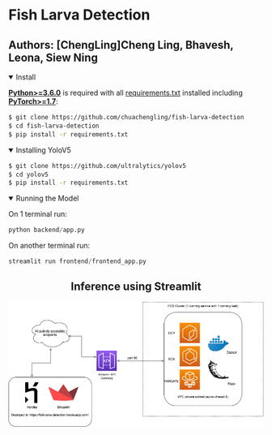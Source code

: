 Fish Larva Detection
==============

Authors: [ChengLing]Cheng Ling, Bhavesh, Leona, Siew Ning
--------------

<details open>
<summary>Install</summary>

[**Python>=3.6.0**](https://www.python.org/) is required with all
[requirements.txt](https://github.com/chuachengling/fish-larva-detection/blob/main/requirements.txt) installed including
[**PyTorch>=1.7**](https://pytorch.org/get-started/locally/):

```bash
$ git clone https://github.com/chuachengling/fish-larva-detection
$ cd fish-larva-detection
$ pip install -r requirements.txt
```

<details open>
<summary>Installing YoloV5</summary>

```bash
$ git clone https://github.com/ultralytics/yolov5
$ cd yolov5
$ pip install -r requirements.txt
```

<details open>
<summary>Running the Model</summary>

On 1 terminal run:

```python
python backend/app.py
```

On another terminal run:

```python
streamlit run frontend/frontend_app.py
```
## <div align="center">Inference using Streamlit</div>


<p align="left"><img width="800" src="https://github.com/chuachengling/fish-larva-detection/blob/b5d2b54b10b3e685da5b9152c2f23831b980188a/api_image.png"></p>















